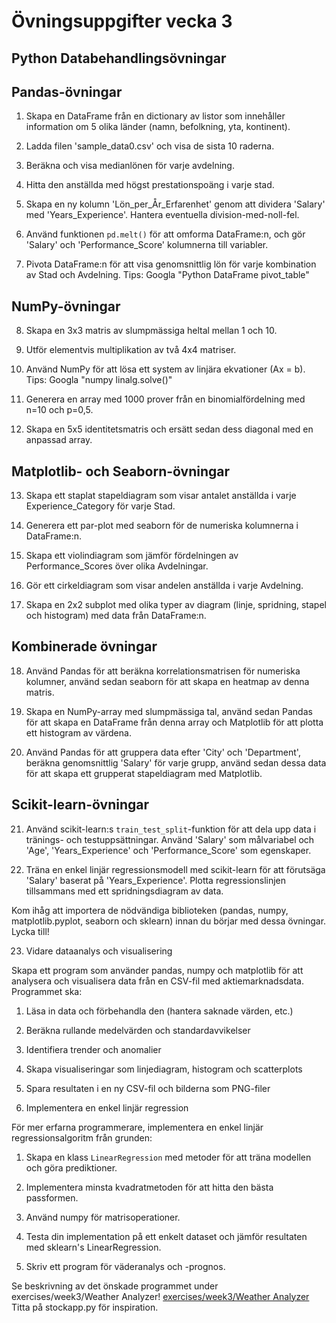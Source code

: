 # Övningsuppgifter vecka 3

## Python Databehandlingsövningar

## Pandas-övningar

1. Skapa en DataFrame från en dictionary av listor som innehåller information om 5 olika länder (namn, befolkning, yta, kontinent).

2. Ladda filen 'sample_data0.csv' och visa de sista 10 raderna.

3. Beräkna och visa medianlönen för varje avdelning.

4. Hitta den anställda med högst prestationspoäng i varje stad.

5. Skapa en ny kolumn 'Lön_per_År_Erfarenhet' genom att dividera 'Salary' med 'Years_Experience'. Hantera eventuella division-med-noll-fel.

6. Använd funktionen `pd.melt()` för att omforma DataFrame:n, och gör 'Salary' och 'Performance_Score' kolumnerna till variabler.

7. Pivota DataFrame:n för att visa genomsnittlig lön för varje kombination av Stad och Avdelning.
Tips: Googla "Python DataFrame pivot_table"

## NumPy-övningar

8. Skapa en 3x3 matris av slumpmässiga heltal mellan 1 och 10.

9. Utför elementvis multiplikation av två 4x4 matriser.

10. Använd NumPy för att lösa ett system av linjära ekvationer (Ax = b).
Tips: Googla "numpy linalg.solve()"

11. Generera en array med 1000 prover från en binomialfördelning med n=10 och p=0,5.

12. Skapa en 5x5 identitetsmatris och ersätt sedan dess diagonal med en anpassad array.

## Matplotlib- och Seaborn-övningar

13. Skapa ett staplat stapeldiagram som visar antalet anställda i varje Experience_Category för varje Stad.

14. Generera ett par-plot med seaborn för de numeriska kolumnerna i DataFrame:n.

15. Skapa ett violindiagram som jämför fördelningen av Performance_Scores över olika Avdelningar.

16. Gör ett cirkeldiagram som visar andelen anställda i varje Avdelning.

17. Skapa en 2x2 subplot med olika typer av diagram (linje, spridning, stapel och histogram) med data från DataFrame:n.

## Kombinerade övningar

18. Använd Pandas för att beräkna korrelationsmatrisen för numeriska kolumner, använd sedan seaborn för att skapa en heatmap av denna matris.

19. Skapa en NumPy-array med slumpmässiga tal, använd sedan Pandas för att skapa en DataFrame från denna array och Matplotlib för att plotta ett histogram av värdena.

20. Använd Pandas för att gruppera data efter 'City' och 'Department', beräkna genomsnittlig 'Salary' för varje grupp, använd sedan dessa data för att skapa ett grupperat stapeldiagram med Matplotlib.

## Scikit-learn-övningar

21. Använd scikit-learn:s `train_test_split`-funktion för att dela upp data i tränings- och testuppsättningar. Använd 'Salary' som målvariabel och 'Age', 'Years_Experience' och 'Performance_Score' som egenskaper.

22. Träna en enkel linjär regressionsmodell med scikit-learn för att förutsäga 'Salary' baserat på 'Years_Experience'. Plotta regressionslinjen tillsammans med ett spridningsdiagram av data.

Kom ihåg att importera de nödvändiga biblioteken (pandas, numpy, matplotlib.pyplot, seaborn och sklearn) innan du börjar med dessa övningar. Lycka till!

23. Vidare dataanalys och visualisering

Skapa ett program som använder pandas, numpy och matplotlib för att analysera och visualisera data från en CSV-fil med aktiemarknadsdata. Programmet ska:

1. Läsa in data och förbehandla den (hantera saknade värden, etc.)
2. Beräkna rullande medelvärden och standardavvikelser
3. Identifiera trender och anomalier
4. Skapa visualiseringar som linjediagram, histogram och scatterplots
5. Spara resultaten i en ny CSV-fil och bilderna som PNG-filer

24. Implementera en enkel linjär regression

För mer erfarna programmerare, implementera en enkel linjär regressionsalgoritm från grunden:

1. Skapa en klass `LinearRegression` med metoder för att träna modellen och göra prediktioner.
2. Implementera minsta kvadratmetoden för att hitta den bästa passformen.
3. Använd numpy för matrisoperationer.
4. Testa din implementation på ett enkelt dataset och jämför resultaten med sklearn's LinearRegression.

25. Skriv ett program för väderanalys och -prognos.

Se beskrivning av det önskade programmet under exercises/week3/Weather Analyzer!
[exercises/week3/Weather Analyzer](https://github.com/CalleFreme/Pythonprogrammering-for-AI-utveckling-HT24/blob/main/exercises/week3/Weather%20Analyzer/README.md)
Titta på stockapp.py för inspiration.
